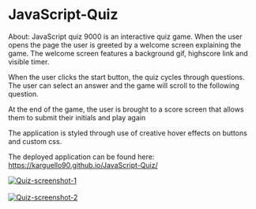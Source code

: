 # JavaScript-Quiz

About: JavaScript quiz 9000 is an interactive quiz game. When the user opens the page the user is greeted by a welcome screen explaining the game.
The welcome screen features a background gif, highscore link and visible timer.

When the user clicks the start button, the quiz cycles through questions.
The user can select an answer and the game will scroll to the following question.

At the end of the game, the user is brought to a score screen that allows them to submit their initials and play again

The application is styled through use of creative hover effects on buttons and custom css.

The deployed application can be found here: https://karguello90.github.io/JavaScript-Quiz/

<a href="https://postimg.cc/kBmHwRbq" target="_blank"><img src="https://i.postimg.cc/kBmHwRbq/Quiz-screenshot-1.png" alt="Quiz-screenshot-1"/></a><br/><br/>
<a href="https://postimg.cc/R3NpqcjQ" target="_blank"><img src="https://i.postimg.cc/R3NpqcjQ/Quiz-screenshot-2.png" alt="Quiz-screenshot-2"/></a><br/><br/>



